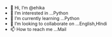 - 👋 Hi, I’m @ehika
- 👀 I’m interested in ...Python
- 🌱 I’m currently learning ...Python
- 💞️ I’m looking to collaborate on ...English,HIndi
- 📫 How to reach me ...Mail

<!---
ehika/ehika is a ✨ special ✨ repository because its `README.md` (this file) appears on your GitHub profile.
You can click the Preview link to take a look at your changes.
--->
